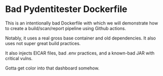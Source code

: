 # Bad Pydentitester Dockerfile

This is an intentionally bad Dockerfile with which we will demonstrate how to create a build/scan/report pipeline using Github actions.

Notably, it uses a real gross base container and old dependencies.  It also uses not super great build practices.

It also injects EICAR files, bad .env practices, and a known-bad JAR with critical vulns.

Gotta get color into that dashboard somehow.